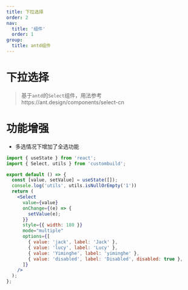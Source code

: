 ```yaml
---
title: 下拉选择
order: 2
nav:
  title: '组件'
  order: 1
group:
  title: antd组件
---
```


# 下拉选择

> 基于`antd`的`Select`组件，用法参考https://ant.design/components/select-cn

# 功能增强

- 多选情况下增加了全选功能

```jsx
import { useState } from 'react';
import { Select, utils } from 'custombuild';

export default () => {
  const [value, setValue] = useState([]);
  console.log('utils', utils.isNullOrEmpty('1'))
  return (
    <Select
      value={value}
      onChange={(e) => {
        setValue(e);
      }}
      style={{ width: 180 }}
      mode="multiple"
      options={[
        { value: 'jack', label: 'Jack' },
        { value: 'lucy', label: 'Lucy' },
        { value: 'Yiminghe', label: 'yiminghe' },
        { value: 'disabled', label: 'Disabled', disabled: true },
      ]}
    />
  );
};
```
